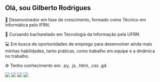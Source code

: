 ## Olá, sou Gilberto Rodrigues

🚀 Desenvolvedor em fase de crescimento, formado como Técnico em Informática pelo IFRN.

📖 Cursando bacharelado em Tecnologia da Informação pela UFRN.

💻 Em busca de oportunidades de emprego para desenvolver ainda mais minhas habilidades, tanto práticas, como trabalho em equipe e a dinâmica no trabalho.

⚙️ Tenho conhecimento em: .py, .js, .html, .css .gd.

<div> 
  <a href="https://instagram.com/gilbertoknd" target="_blank"><img src="https://img.shields.io/badge/-Instagram-%23E4405F?style=for-the-badge&logo=instagram&logoColor=white" target="_blank"></a>
 <a href="https://discord.gg/wagxzStdcR" target="_blank"><img src="https://img.shields.io/badge/Discord-7289DA?style=for-the-badge&logo=discord&logoColor=white" target="_blank"></a> 
  <a href = "mailto:gilbertoknd5@gmail.com"><img src="https://img.shields.io/badge/-Gmail-%23333?style=for-the-badge&logo=gmail&logoColor=white" target="_blank"></a>
  <a href="https://www.linkedin.com/in/gilberto-de-paiva-rodrigues/" target="_blank"><img src="https://img.shields.io/badge/-LinkedIn-%230077B5?style=for-the-badge&logo=linkedin&logoColor=white" target="_blank"></a> 
  
</div>
